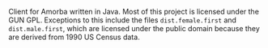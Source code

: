 Client for Amorba written in Java.
Most of this project is licensed under the GUN GPL. Exceptions to this include the files `dist.female.first` and `dist.male.first`, which are licensed under the public domain because they are derived from 1990 US Census data.
